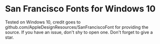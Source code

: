 # San Francisco Fonts for Windows 10
Tested on Windows 10, credit goes to github.com/AppleDesignResources/SanFranciscoFont for providing the source.
If you have an issue, don't shy to open one. Don't forget to give a star.
